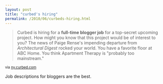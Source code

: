 ```yaml
---
layout: post
title: "curbed's hiring"
permalink: /2010/06/curbeds-hiring.html
---
```


<blockquote><p>Curbed is hiring for a <b>full-time blogger job</b> for a top-secret upcoming project. How might you know that this project would be of interest to you? The news of Paige Rense&#39;s impending departure from <i>Architectural Digest</i> rocked your world. You have a favorite floor at ABC Home. You think Apartment Therapy is &quot;probably too mainstream.&quot; </p></blockquote>

<p><small>via <a href="http://ny.curbed.com/archives/2010/06/17/help_wanted.php">ny.curbed.com</a></small></p>

<p>Job descriptions for bloggers are the best.</p>


